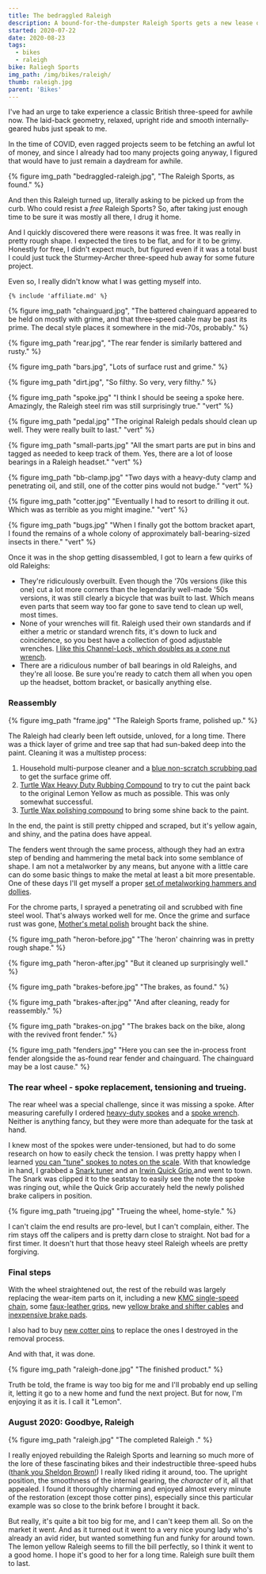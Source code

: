 ```yaml
---
title: The bedraggled Raleigh
description: A bound-for-the-dumpster Raleigh Sports gets a new lease on life.
started: 2020-07-22
date: 2020-08-23
tags:
  - bikes
  - raleigh
bike: Raliegh Sports
img_path: /img/bikes/raleigh/
thumb: raleigh.jpg
parent: 'Bikes'
---
```


I've had an urge to take experience a classic British three-speed for awhile now. The laid-back geometry, relaxed, upright ride and smooth internally-geared hubs just speak to me.

In the time of COVID, even ragged projects seem to be fetching an awful lot of money, and since I already had too many projects going anyway, I figured that would have to just remain a daydream for awhile.

  {% figure img_path "bedraggled-raleigh.jpg", "The Raleigh Sports, as found." %}

And then this Raleigh turned up, literally asking to be picked up from the curb. Who could resist a _free_ Raleigh Sports? So, after taking just enough time to be sure it was mostly all there, I drug it home.

And I quickly discovered there were reasons it was free. It was really in pretty rough shape. I expected the tires to be flat, and for it to be grimy. Honestly for free, I didn't expect much, but figured even if it was a total bust I could just tuck the Sturmey-Archer three-speed hub away for some future project.

Even so, I really didn't know what I was getting myself into.

    {% include 'affiliate.md' %}

<div class="photogrid">
  {% figure img_path "chainguard.jpg", "The battered chainguard appeared to be held on mostly with grime, and that three-speed cable may be past its prime. The decal style places it somewhere in the mid-70s, probably." %}

  {% figure img_path "rear.jpg", "The rear fender is similarly battered and rusty." %}

  {% figure img_path "bars.jpg", "Lots of surface rust and grime." %}

  {% figure img_path "dirt.jpg", "So filthy. So very, very filthy." %}

  {% figure img_path "spoke.jpg" "I think I should be seeing a spoke here. Amazingly, the Raleigh steel rim was still surprisingly true." "vert" %}

  {% figure img_path "pedal.jpg" "The original Raleigh pedals should clean up well. They were really built to last." "vert" %}

  {% figure img_path "small-parts.jpg" "All the smart parts are put in bins and tagged as needed to keep track of them. Yes, there are a lot of loose bearings in a Raleigh headset."  "vert" %}

  {% figure 
    img_path "bb-clamp.jpg" "Two days with a heavy-duty clamp and penetrating oil, and still, one of the cotter pins would not budge." "vert" 
  %}

  {% figure img_path "cotter.jpg" "Eventually I had to resort to drilling it out. Which was as terrible as you might imagine." "vert" 
  %}

  {% figure img_path "bugs.jpg" "When I finally got the bottom bracket apart, I found the remains of a whole colony of approximately ball-bearing-sized insects in there." "vert" %}

</div>

Once it was in the shop getting disassembled, I got to learn a few quirks of old Raleighs:

* They're ridiculously overbuilt. Even though the '70s versions (like this one) cut a lot more corners than the legendarily well-made '50s versions, it was still clearly a bicycle that was built to last. Which means even parts that seem way too far gone to save tend to clean up well, most times.
* None of your wrenches will fit. Raleigh used their own standards and if either a metric or standard wrench fits, it's down to luck and coincidence, so you best have a collection of good adjustable wrenches. [I like this Channel-Lock, which doubles as a cone nut wrench](https://amzn.to/2FbQxE7).
* There are a ridiculous number of ball bearings in old Raleighs, and they're all loose. Be sure you're ready to catch them all when you open up the headset, bottom bracket, or basically anything else.

### Reassembly

  {% figure img_path "frame.jpg" "The Raleigh Sports frame, polished up." %}

The Raleigh had clearly been left outside, unloved, for a long time. There was a thick layer of grime and tree sap that had sun-baked deep into the paint. Cleaning it was a multistep process: 

1. Household multi-purpose cleaner and a [blue non-scratch scrubbing pad](https://amzn.to/2PIvM55) to get the surface grime off.
2. [Turtle Wax Heavy Duty Rubbing Compound](https://amzn.to/33BFbmV) to try to cut the paint back to the original Lemon Yellow as much as possible. This was only somewhat successful.
3. [Turtle Wax polishing compound](https://amzn.to/33BkKql) to bring some shine back to the paint.

In the end, the paint is still pretty chipped and scraped, but it's yellow again, and shiny, and the patina does have appeal.

The fenders went through the same process, although they had an extra step of bending and hammering the metal back into some semblance of shape. I am not a metalworker by any means, but anyone with a little care can do some basic things to make the metal at least a bit more presentable. One of these days I'll get myself a proper [set of metalworking hammers and dollies](https://amzn.to/2DOTMk9).

For the chrome parts, I sprayed a penetrating oil and scrubbed with fine steel wool. That's always worked well for me. Once the grime and surface rust was gone, [Mother's metal polish](https://amzn.to/2XEvGQl) brought back the shine.

<div class="photogrid">
  {% figure img_path "heron-before.jpg" "The 'heron' chainring was in pretty rough shape."  %}

  {% figure img_path "heron-after.jpg" "But it cleaned up surprisingly well."  %}

  {% figure img_path "brakes-before.jpg" "The brakes, as found."  %}

  {% figure img_path "brakes-after.jpg" "And after cleaning, ready for reassembly."  %}

  {% figure img_path "brakes-on.jpg" "The brakes back on the bike, along with the revived front fender."  %}

  {% figure img_path "fenders.jpg" "Here you can see the in-process front fender alongside the as-found rear fender and chainguard. The chainguard may be a lost cause."  %}
</div>

### The rear wheel - spoke replacement, tensioning and trueing.

The rear wheel was a special challenge, since it was missing a spoke. After measuring carefully I ordered [heavy-duty spokes](https://amzn.to/2PGgxJI) and a [spoke wrench](https://amzn.to/3aildPw). Neither is anything fancy, but they were more than adequate for the task at hand.

I knew most of the spokes were under-tensioned, but had to do some research on how to easily check the tension. I was pretty happy when I learned [you can "tune" spokes to notes on the scale](https://www.sheldonbrown.com/spoke-pitch.html). With that knowledge in hand, I grabbed a [Snark tuner](https://amzn.to/3aiPDAZ) and an [Irwin Quick Grip](https://amzn.to/3ivQAcb),and went to town. The Snark was clipped it to the seatstay to easily see the note the spoke was ringing out, while the Quick Grip accurately held the newly polished brake calipers in position.

  {% figure img_path "trueing.jpg" "Trueing the wheel, home-style."  %}

I can't claim the end results are pro-level, but I can't complain, either. The rim stays off the calipers and is pretty darn close to straight. Not bad for a first timer. It doesn't hurt that those heavy steel Raleigh wheels are pretty forgiving.

### Final steps
With the wheel straightened out, the rest of the rebuild was largely replacing the wear-item parts on it, including a new [KMC single-speed chain](https://amzn.to/2PMnyJ7), some [faux-leather grips](https://amzn.to/2CiEGmy), new [yellow brake and shifter cables](https://amzn.to/31J0U9Z) and [inexpensive brake pads](https://amzn.to/2DM7ogr).

I also had to buy [new cotter pins](https://amzn.to/2DSbrHF) to replace the ones I destroyed in the removal process.

And with that, it was done.

  {% figure img_path "raleigh-done.jpg" "The finished product."  %}

Truth be told, the frame is way too big for me and I'll probably end up selling it, letting it go to a new home and fund the next project. But for now, I'm enjoying it as it is. I call it "Lemon".

### August 2020: Goodbye, Raleigh

  {% figure img_path "raleigh.jpg" "The completed Raleigh ."  %}

I really enjoyed rebuilding the Raleigh Sports and learning so much more of the lore of these fascinating bikes and their indestructible three-speed hubs ([thank you Sheldon Brown!](https://sheldonbrown.com/retroraleighs/)) I really liked riding it around, too. The upright position, the smoothness of the internal gearing, the _character_ of it, all that appealed. I found it thoroughly charming and enjoyed almost every minute of the restoration (except those cotter pins), especially since this particular example was so close to the brink before I brought it back.

But really, it's quite a bit too big for me, and I can't keep them all. So on the market it went. And as it turned out it went to a very nice young lady who's already an avid rider, but wanted something fun and funky for around town. The lemon yellow Raleigh seems to fill the bill perfectly, so I think it went to a good home. I hope it's good to her for a long time. Raleigh sure built them to last.
